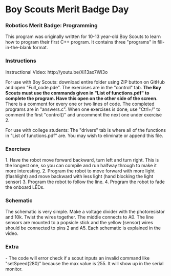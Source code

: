 <h1>Boy Scouts Merit Badge Day</h1>
<h3>Robotics Merit Badge: Programming</h3>

This program was originally written for 10-13 year-old Boy Scouts to learn how to program their first C++ program. It contains three "programs" in fill-in-the-blank format. 

<h3>Instructions</h3>
Instructional Video: http://youtu.be/Xi13ax7Wi3o

For use with Boy Scouts: download entire folder using ZIP button on GitHub and open "Full_code.pde". The exercises are in the "control" tab. <b>The Boy Scouts must use the commands given in "List of functions.pdf" to complete the program. Have this open on the other side of the screen.</b> There is a comment for every one or two lines of code. The completed programs are in "answers.c". When one exercises is done, use "Ctrl+/" to comment the first "control()" and uncomment the next one under exercise 2. 

For use with college students: The "drivers" tab is where all of the functions in "List of functions.pdf" are. You may wish to eliminate or append this file.  

<h3>Exercises</h3>
1. Have the robot move forward backward, turn left and turn right. This is the longest one, so you can compile and run halfway through to make it more interesting. 
2. Program the robot to move forward with more light (flashlight) and move backward with less light (hand blocking the light sensor) 
3. Program the robot to follow the line. 
4. Program the robot to fade the onboard LEDs. 

<h3>Schematic</h3>
The schematic is very simple. Make a voltage divider with the photoresistor and 10k. Twist the wires together. The middle connects to A0. The line sensors are mounted to a popsicle stick and the yellow (sensor) wires should be connected to pins 2 and A5. Each schematic is explained in the video. 

<h3>Extra</h3>
- The code will error check if a scout inputs an invalid command like "setSpeed(280)" because the max value is 255. It will show up in the serial monitor. 
